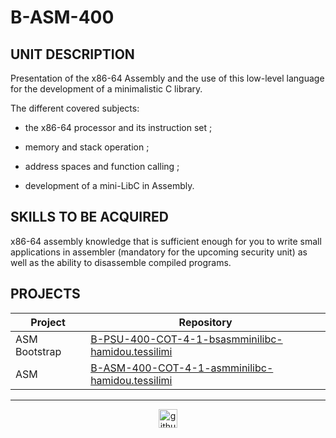 # B-ASM-400

## UNIT DESCRIPTION

Presentation of the x86-64 Assembly and the use of this low-level language for the development of a minimalistic C library.

The different covered subjects:

- the x86-64 processor and its instruction set ;

- memory and stack operation ;

- address spaces and function calling ;

- development of a mini-LibC in Assembly.

## SKILLS TO BE ACQUIRED

x86-64 assembly knowledge that is sufficient enough for you to write small applications in assembler (mandatory for the upcoming security unit) as well as the ability to disassemble compiled programs.

## PROJECTS

| Project  | Repository |
| ------------- | ------------- |
| ASM Bootstrap  | [B-PSU-400-COT-4-1-bsasmminilibc-hamidou.tessilimi](./B-ASM-400-COT-4-1-bsasmminilibc-hamidou.tessilimi)  |
| ASM | [B-ASM-400-COT-4-1-asmminilibc-hamidou.tessilimi](./B-ASM-400-COT-4-1-asmminilibc-hamidou.tessilimi)  |

---

<div align="center">

<a href="https://github.com/blacky-yg" target="_blank"><img src="https://cdn.jsdelivr.net/npm/simple-icons@3.0.1/icons/github.svg" alt="github.com" width="30"></a>

</div>